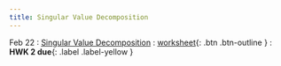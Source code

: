 ```yaml
---
title: Singular Value Decomposition
---
```


Feb 22 
: [Singular Value Decomposition](https://github.com/gallettilance/CS506-Spring2023/raw/main/slides/09_Singular_Value_Decomposition.pdf) 
  : [worksheet](https://raw.githubusercontent.com/gallettilance/CS506-Spring2023/main/worksheets/worksheet_08.ipynb){: .btn .btn-outline } 
    : **HWK 2 due**{: .label .label-yellow } 